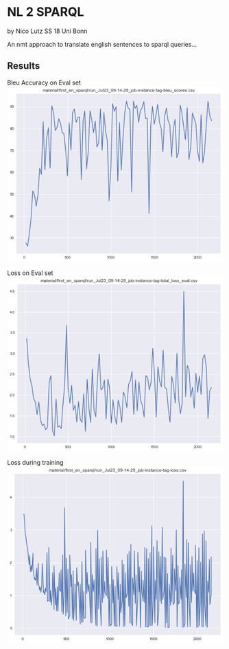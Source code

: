 # NL 2 SPARQL
by Nico Lutz SS 18 Uni Bonn

An nmt approach to translate english sentences to sparql queries...


## Results
Bleu Accuracy on Eval set
![Bleu Accuracy on Eval set](img/bleu_eval.png "Bleu Accuracy on Eval set")

Loss on Eval set
![Loss on Eval set](img/loss_eval.png "Loss on Eval set")

Loss during training
![Loss during training](img/loss.png "Loss during training")